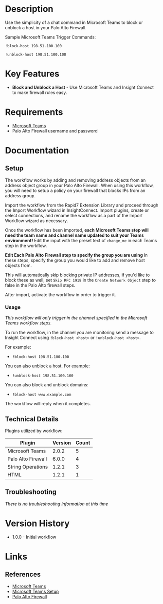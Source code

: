 # Description

Use the simplicity of a chat command in Microsoft Teams to block or unblock a host in your Palo Alto Firewall.

Sample Microsoft Teams Trigger Commands:

`!block-host 198.51.100.100`

`!unblock-host 198.51.100.100`

# Key Features

* **Block and Unblock a Host** - Use Microsoft Teams and Insight Connect to make firewall rules easy. 

# Requirements

* [Microsoft Teams](https://insightconnect.help.rapid7.com/docs/microsoft-teams)
* Palo Alto Firewall username and password

# Documentation

## Setup

The workflow works by adding and removing address objects from an address object group in your Palo Alto Firewall. When using this workflow, you will need to setup a policy on your firewall that blocks IPs from an address group. 

Import the workflow from the Rapid7 Extension Library and proceed through the Import Workflow wizard in InsightConnect. Import plugins, create or select connections, and rename the workflow as a part of the Import Workflow wizard as necessary.

Once the workflow has been imported, **each Microsoft Teams step will need the team name and channel name updated to suit your Teams environment!** Edit the input with the preset text of `change_me` in each Teams step in the workflow.

**Edit Each Palo Alto Firewall step to specify the group you are using** In these steps, specify the group you would like to add and remove host objects from. 

This will automatically skip blocking private IP addresses, if you'd like to block these as well, set `Skip RFC 1918` in the `Create Network Object` step to false in the Palo Alto firewall steps. 

After import, activate the workflow in order to trigger it.

### Usage

*This workflow will only trigger in the channel specified in the Microsoft Teams workflow steps.*

To run the workflow, in the channel you are monitoring send a message to Insight Connect using `!block-host <host>` or `!unblock-host <host>`.

For example:
* `!block-host 198.51.100.100`

You can also unblock a host. For example: 
* `!unblock-host 198.51.100.100`

You can also block and unblock domains:
* `!block-host www.example.com`

The workflow will reply when it completes.

## Technical Details

Plugins utilized by workflow:

|Plugin|Version|Count|
|----|----|--------|
|Microsoft Teams|2.0.2|5|
|Palo Alto Firewall|6.0.0|4|
|String Operations|1.2.1|3|
|HTML|1.2.1|1|


## Troubleshooting

_There is no troubleshooting information at this time_

# Version History

* 1.0.0 - Initial workflow

# Links

## References

* [Microsoft Teams](https://teams.microsoft.com)
* [Microsoft Teams Setup](https://insightconnect.help.rapid7.com/docs/microsoft-teams)
* [Palo Alto Firewall](https://www.paloaltonetworks.com/)
